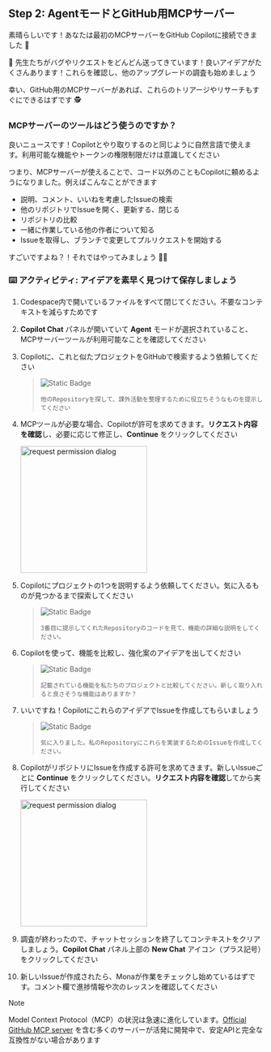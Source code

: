 ## Step 2: AgentモードとGitHub用MCPサーバー

素晴らしいです！あなたは最初のMCPサーバーをGitHub Copilotに接続できました 🎉

🚨 先生たちがバグやリクエストをどんどん送ってきています！良いアイデアがたくさんあります！これらを確認し、他のアップグレードの調査も始めましょう

幸い、GitHub用のMCPサーバーがあれば、これらのトリアージやリサーチもすぐにできるはずです 🕵️

### MCPサーバーのツールはどう使うのですか？

良いニュースです！Copilotとやり取りするのと同じように自然言語で使えます。利用可能な機能やトークンの権限制限だけは意識してください

つまり、MCPサーバーが使えることで、コード以外のこともCopilotに頼めるようになりました。例えばこんなことができます

- 説明、コメント、いいねを考慮したIssueの検索
- 他のリポジトリでIssueを開く、更新する、閉じる
- リポジトリの比較
- 一緒に作業している他の作者について知る
- Issueを取得し、ブランチで変更してプルリクエストを開始する

すごいですよね？！それではやってみましょう 👩‍🚀

### :keyboard: アクティビティ: アイデアを素早く見つけて保存しましょう

1. Codespace内で開いているファイルをすべて閉じてください。不要なコンテキストを減らすためです

1. **Copilot Chat** パネルが開いていて **Agent** モードが選択されていること、MCPサーバーツールが利用可能なことを確認してください

1. Copilotに、これと似たプロジェクトをGitHubで検索するよう依頼してください

   > ![Static Badge](https://img.shields.io/badge/-Prompt-text?style=social&logo=github%20copilot)
   >
   > ```prompt
   > 他のRepositoryを探して、課外活動を整理するために役立ちそうなものを提示してください
   > ```

1. MCPツールが必要な場合、Copilotが許可を求めてきます。**リクエスト内容を確認**し、必要に応じて修正し、**Continue** をクリックしてください

   <img width="250" alt="request permission dialog" src="https://github.com/user-attachments/assets/229473af-c206-47a4-b356-943b9c9bd946" />

1. Copilotにプロジェクトの1つを説明するよう依頼してください。気に入るものが見つかるまで探索してください

   > ![Static Badge](https://img.shields.io/badge/-Prompt-text?style=social&logo=github%20copilot)
   >
   > ```prompt
   > 3番目に提示してくれたRepositoryのコードを見て、機能の詳細な説明をしてください。
   > ```

1. Copilotを使って、機能を比較し、強化案のアイデアを出してください

   > ![Static Badge](https://img.shields.io/badge/-Prompt-text?style=social&logo=github%20copilot)
   >
   > ```prompt
   > 記載されている機能を私たちのプロジェクトと比較してください。新しく取り入れると良さそうな機能はありますか？
   > ```

1. いいですね！CopilotにこれらのアイデアでIssueを作成してもらいましょう

   > ![Static Badge](https://img.shields.io/badge/-Prompt-text?style=social&logo=github%20copilot)
   >
   > ```prompt
   > 気に入りました。私のRepositoryにこれらを実装するためのIssueを作成してください。
   > ```

1. CopilotがリポジトリにIssueを作成する許可を求めてきます。新しいIssueごとに **Continue** をクリックしてください。**リクエスト内容を確認**してから実行してください

   <img width="250" alt="request permission dialog" src="https://github.com/user-attachments/assets/52635294-950a-4168-b71e-498eb769f3af" />

1. 調査が終わったので、チャットセッションを終了してコンテキストをクリアしましょう。**Copilot Chat** パネル上部の **New Chat** アイコン（プラス記号）をクリックしてください

1. 新しいIssueが作成されたら、Monaが作業をチェックし始めているはずです。コメント欄で進捗情報や次のレッスンを確認してください

> [!NOTE]
> Model Context Protocol（MCP）の状況は急速に進化しています。[Official GitHub MCP server](https://github.com/github/github-mcp-server) を含む多くのサーバーが活発に開発中で、安定APIと完全な互換性がない場合があります
